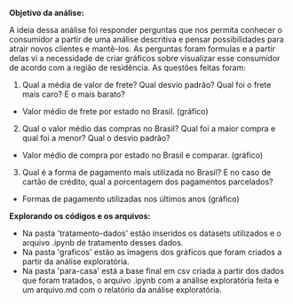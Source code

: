 **Objetivo da análise:**

A ideia dessa análise foi responder perguntas que nos permita conhecer o consumidor a partir de uma análise descritiva e pensar possibilidades para atrair novos clientes e mantê-los. As perguntas foram formulas e a partir delas vi a necessidade de criar gráficos sobre visualizar esse consumidor de acordo com a região de residência. As questões feitas foram:

1. Qual a média de valor de frete? Qual desvio padrão? Qual foi o frete mais caro? E o mais barato?
* Valor médio de frete por estado no Brasil. (gráfico)

2. Qual o valor médio das compras no Brasil? Qual foi a maior compra e qual foi a menor? Qual o desvio padrão?
* Valor médio de compra por estado no Brasil e comparar. (gráfico)

3. Qual é a forma de pagamento mais utilizada no Brasil? E no caso de cartão de crédito, qual a porcentagem dos pagamentos parcelados?
* Formas de pagamento utilizadas nos últimos anos (gráfico)

**Explorando os códigos e os arquivos:**

* Na pasta 'tratamento-dados' estão inseridos os datasets utilizados e o arquivo .ipynb de tratamento desses dados.
* Na pasta 'graficos' estão as imagens dos gráficos que foram criados a partir da análise exploratória.
* Na pasta 'para-casa' está a base final em csv criada a partir dos dados que foram tratados, o arquivo .ipynb com a análise exploratória feita e um arquivo.md com o relatório da análise exploratória.